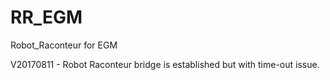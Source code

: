 # RR_EGM
Robot_Raconteur for EGM

V20170811 - Robot Raconteur bridge is established but with time-out issue.
